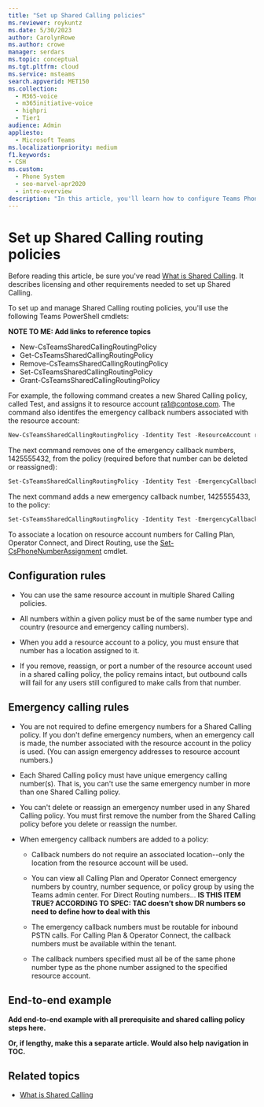 ```yaml
---
title: "Set up Shared Calling policies"
ms.reviewer: roykuntz
ms.date: 5/30/2023
author: CarolynRowe
ms.author: crowe
manager: serdars
ms.topic: conceptual
ms.tgt.pltfrm: cloud
ms.service: msteams
search.appverid: MET150
ms.collection: 
  - M365-voice
  - m365initiative-voice
  - highpri
  - Tier1
audience: Admin
appliesto: 
  - Microsoft Teams
ms.localizationpriority: medium
f1.keywords:
- CSH
ms.custom: 
  - Phone System
  - seo-marvel-apr2020
  - intro-overview
description: "In this article, you'll learn how to configure Teams Phone Shared Calling policies."
---
```


# Set up Shared Calling routing policies

Before reading this article, be sure you've read [What is Shared Calling](what-is-shared-calling.md). It describes licensing and other requirements needed to set up Shared Calling.

To set up and manage Shared Calling routing policies, you'll use the following Teams PowerShell cmdlets: 

**NOTE TO ME:  Add links to reference topics**
- New-CsTeamsSharedCallingRoutingPolicy
- Get-CsTeamsSharedCallingRoutingPolicy
- Remove-CsTeamsSharedCallingRoutingPolicy 
- Set-CsTeamsSharedCallingRoutingPolicy 
- Grant-CsTeamsSharedCallingRoutingPolicy

For example, the following command creates a new Shared Calling policy, called Test, and assigns it to resource account ra1@contose.com. The command also identifes the emergency callback numbers associated with the resource account: 

```powershell
New-CsTeamsSharedCallingRoutingPolicy -Identity Test -ResourceAccount ra1@contoso.com -EmergencyCallbackNumbers {@add='+12065556677','+14255556677','+1425555432'} 
```

The next command removes one of the emergency callback numbers, 1425555432, from the policy (required before that number can be deleted or reassigned):

```powershell
Set-CsTeamsSharedCallingRoutingPolicy -Identity Test -EmergencyCallbackNumbers {@remove='+1425555432'} 
```

The next command adds a new emergency callback number, 1425555433, to the policy:

```powershell
Set-CsTeamsSharedCallingRoutingPolicy -Identity Test -EmergencyCallbackNumbers {@add='+1425555433'} 
```

To associate a location on resource account numbers for Calling Plan, Operator Connect, and Direct Routing, use the [Set-CsPhoneNumberAssignment](/powershell/module/teams/set-csphonenumberassignment) cmdlet.

## Configuration rules

- You can use the same resource account in multiple Shared Calling policies.

- All numbers within a given policy must be of the same number type and country (resource and emergency calling numbers). 

- When you add a resource account to a policy, you must ensure that number has a location assigned to it.

- If you remove, reassign, or port a number of the resource account used in a shared calling policy, the policy remains intact, but outbound calls will fail for any users still configured to make calls from that number.

## Emergency calling rules

- You are not required to define emergency numbers for a Shared Calling policy. If you don't define emergency numbers, when an emergency call is made, the number associated with the resource account in the policy is used. (You can assign emergency addresses to resource account numbers.)

- Each Shared Calling policy must have unique emergency calling number(s). That is, you can't use the same emergency number in more than one Shared Calling policy. 

- You can't delete or reassign an emergency number used in any Shared Calling policy. You must first remove the number from the Shared Calling policy before you delete or reassign the number. 

- When emergency callback numbers are added to a policy: 

  - Callback numbers do not require an associated location--only the location from the resource account will be used.

  - You can view all Calling Plan and Operator Connect emergency numbers by country, number sequence, or policy group by using the Teams admin center.  For Direct Routing numbers...  **IS THIS ITEM TRUE?  ACCORDING TO SPEC:  TAC doesn’t show DR numbers so need to define how to deal with this**

  - The emergency callback numbers must be routable for inbound PSTN calls. For Calling Plan & Operator Connect, the callback numbers must be available within the tenant.

  - The callback numbers specified must all be of the same phone number type as the phone number assigned to the specified resource account.

## End-to-end example

**Add end-to-end example with all prerequisite and shared calling policy steps here.**

**Or, if lengthy, make this a separate article. Would also help navigation in TOC.**

## Related topics

- [What is Shared Calling](what-is-shared-calling.md)

